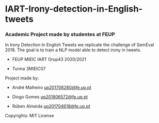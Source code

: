 # IART-Irony-detection-in-English-tweets

### Academic Project made by studentes at FEUP

In Irony Detection In English Tweets we replicate the challenge of SemEval 2018. The goal is to train a NLP model able to detect irony in tweets.

* FEUP MIEIC IART Grup43 2020/2021

* Turma 3MIEIC07

Project made by:

* André Malheiro up201706280@fe.up.pt

* Diogo Gomes up201806572@fe.up.pt

* Rúben Almeida up201704618@fe.up.pt

Copyrights: MIT License